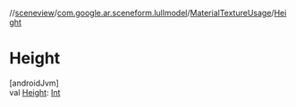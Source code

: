 //[sceneview](../../../index.md)/[com.google.ar.sceneform.lullmodel](../index.md)/[MaterialTextureUsage](index.md)/[Height](-height.md)

# Height

[androidJvm]\
val [Height](-height.md): [Int](https://kotlinlang.org/api/latest/jvm/stdlib/kotlin/-int/index.html)
